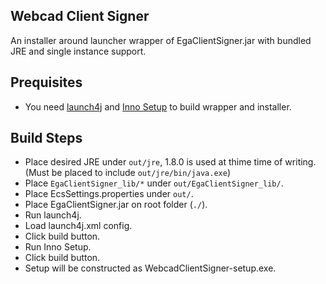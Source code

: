 Webcad Client Signer
---

An installer around launcher wrapper of EgaClientSigner.jar with bundled JRE and single instance support.

## Prequisites
- You need [launch4j](http://launch4j.sourceforge.net/) and [Inno Setup](http://jrsoftware.org/isinfo.php) to build wrapper and installer.

## Build Steps
- Place desired JRE under `out/jre`, 1.8.0 is used at thime time of writing. (Must be placed to include `out/jre/bin/java.exe`)
- Place `EgaClientSigner_lib/*` under `out/EgaClientSigner_lib/`.
- Place EcsSettings.properties under `out/`.
- Place EgaClientSigner.jar on root folder (`./`).
- Run launch4j.
- Load launch4j.xml config.
- Click build button.
- Run Inno Setup.
- Click build button.
- Setup will be constructed as WebcadClientSigner-setup.exe.
